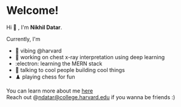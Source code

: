 
# Welcome!

Hi :wave: , I'm **Nikhil Datar**.

Currently, I'm 

* :tea: vibing @harvard
* :brain: working on chest x-ray interpretation using deep learning
* :electron: learning the MERN stack
* :speech_balloon: talking to cool people building cool things
* :chess_pawn: playing chess for fun

You can learn more about me [here](www.nikhildatar.com)\
Reach out @ndatar@college.harvard.edu if you wanna be friends :)

